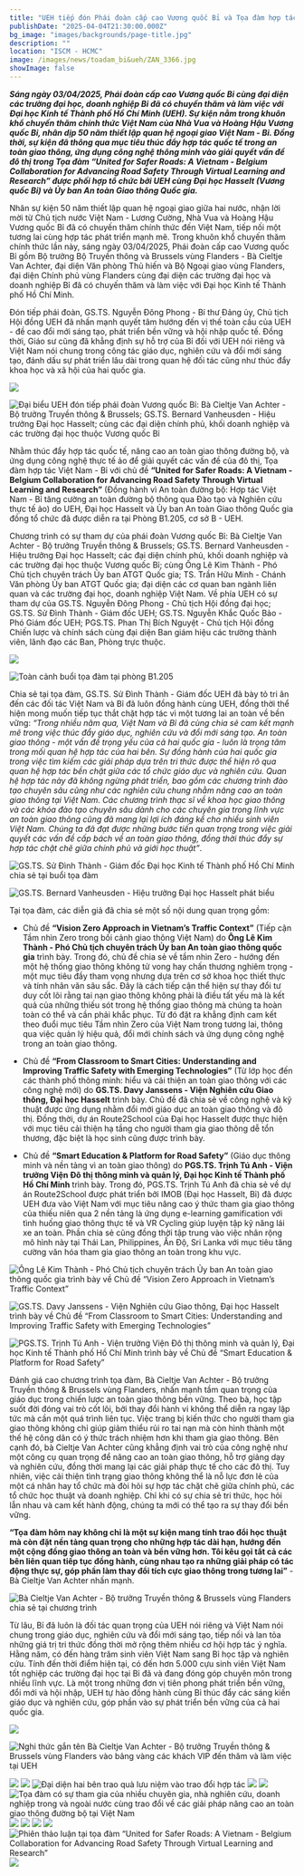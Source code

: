 ```yaml
---
title: "UEH tiếp đón Phái đoàn cấp cao Vương quốc Bỉ và Tọa đàm hợp tác Việt Nam - Bỉ: “Tăng cường an toàn giao thông đường bộ qua đào tạo và nghiên cứu thực tế”"
publishDate: "2025-04-04T21:30:00.000Z"
bg_image: "images/backgrounds/page-title.jpg"
description: ""
location: "ISCM - HCMC"
image: /images/news/toadam_bi&ueh/ZAN_3366.jpg
showImage: false
---
```


**_Sáng ngày 03/04/2025, Phái đoàn cấp cao Vương quốc Bỉ cùng đại diện các trường đại học, doanh nghiệp Bỉ đã có chuyến thăm và làm việc với Đại học Kinh tế Thành phố Hồ Chí Minh (UEH). Sự kiện nằm trong khuôn khổ chuyến thăm chính thức Việt Nam của Nhà Vua và Hoàng Hậu Vương quốc Bỉ, nhân dịp 50 năm thiết lập quan hệ ngoại giao Việt Nam - Bỉ. Đồng thời, sự kiện đã thông qua mục tiêu thúc đẩy hợp tác quốc tế trong an toàn giao thông, ứng dụng công nghệ thông minh vào giải quyết vấn đề đô thị trong Tọa đàm “United for Safer Roads: A Vietnam - Belgium Collaboration for Advancing Road Safety Through Virtual Learning and Research” được phối hợp tổ chức bởi UEH cùng Đại học Hasselt (Vương quốc Bỉ) và Ủy ban An toàn Giao thông Quốc gia._**

Nhân sự kiện 50 năm thiết lập quan hệ ngoại giao giữa hai nước, nhận lời mời từ Chủ tịch nước Việt Nam - Lương Cường, Nhà Vua và Hoàng Hậu Vương quốc Bỉ đã có chuyến thăm chính thức đến Việt Nam, tiếp nối một tương lai cùng hợp tác phát triển mạnh mẽ. Trong khuôn khổ chuyến thăm chính thức lần này, sáng ngày 03/04/2025, Phái đoàn cấp cao Vương quốc Bỉ gồm Bộ trưởng Bộ Truyền thông và Brussels vùng Flanders - Bà Cieltje Van Achter, đại diện Văn phòng Thủ hiến và Bộ Ngoại giao vùng Flanders, đại diện Chính phủ vùng Flanders cùng đại diện các trường đại học và doanh nghiệp Bỉ đã có chuyến thăm và làm việc với Đại học Kinh tế Thành phố Hồ Chí Minh.

Đón tiếp phái đoàn, GS.TS. Nguyễn Đông Phong - Bí thư Đảng ủy, Chủ tịch Hội đồng UEH đã nhấn mạnh quyết tâm hướng đến vị thế toàn cầu của UEH - đề cao đổi mới sáng tạo, phát triển bền vững và hội nhập quốc tế. Đồng thời, Giáo sư cũng đã khẳng định sự hỗ trợ của Bỉ đối với UEH nói riêng và Việt Nam nói chung trong công tác giáo dục, nghiên cứu và đổi mới sáng tạo, đánh dấu sự phát triển lâu dài trong quan hệ đối tác cũng như thúc đẩy khoa học và xã hội của hai quốc gia.

![](/images/news/toadam_bi&ueh/ZAN_2887.jpg)

![Đại biểu UEH đón tiếp phái đoàn Vương quốc Bỉ: Bà Cieltje Van Achter - Bộ trưởng Truyền thông & Brussels; GS.TS. Bernard Vanheusden - Hiệu trưởng Đại học Hasselt; cùng các đại diện chính phủ, khối doanh nghiệp và các trường đại học thuộc Vương quốc Bỉ](/images/news/toadam_bi&ueh/ZAN_2518.jpg)

Nhằm thúc đẩy hợp tác quốc tế, nâng cao an toàn giao thông đường bộ, và ứng dụng công nghệ thực tế ảo để giải quyết các vấn đề của đô thị, Tọa đàm hợp tác Việt Nam - Bỉ với chủ đề **“United for Safer Roads: A Vietnam - Belgium Collaboration for Advancing Road Safety Through Virtual Learning and Research”** (Đồng hành vì An toàn đường bộ: Hợp tác Việt Nam - Bỉ tăng cường an toàn đường bộ thông qua Đào tạo và Nghiên cứu thực tế ảo) do UEH, Đại học Hasselt và Ủy ban An toàn Giao thông Quốc gia đồng tổ chức đã được diễn ra tại Phòng B1.205, cơ sở B - UEH.

Chương trình có sự tham dự của phái đoàn Vương quốc Bỉ: Bà Cieltje Van Achter - Bộ trưởng Truyền thông & Brussels; GS.TS. Bernard Vanheusden - Hiệu trưởng Đại học Hasselt; các đại diện chính phủ, khối doanh nghiệp và các trường đại học thuộc Vương quốc Bỉ; cùng Ông Lê Kim Thành - Phó Chủ tịch chuyên trách Ủy ban ATGT Quốc gia; TS. Trần Hữu Minh - Chánh Văn phòng Ủy ban ATGT Quốc gia; đại diện các cơ quan ban ngành liên quan và các trường đại học, doanh nghiệp Việt Nam. Về phía UEH có sự tham dự của GS.TS. Nguyễn Đông Phong - Chủ tịch Hội đồng đại học; GS.TS. Sử Đình Thành - Giám đốc UEH; GS.TS. Nguyễn Khắc Quốc Bảo - Phó Giám đốc UEH; PGS.TS. Phan Thị Bích Nguyệt - Chủ tịch Hội đồng Chiến lược và chính sách cùng đại diện Ban giám hiệu các trường thành viên, lãnh đạo các Ban, Phòng trực thuộc.

![](/images/news/toadam_bi&ueh/ZAN_3090.jpg)

![Toàn cảnh buổi tọa đàm tại phòng B1.205](/images/news/toadam_bi&ueh/ZAN_2910.jpg)

Chia sẻ tại tọa đàm, GS.TS. Sử Đình Thành - Giám đốc UEH đã bày tỏ tri ân đến các đối tác Việt Nam và Bỉ đã luôn đồng hành cùng UEH, đồng thời thể hiện mong muốn tiếp tục thắt chặt hợp tác vì một tương lai an toàn về bền vững: _“Trong nhiều năm qua, Việt Nam và Bỉ đã cùng chia sẻ cam kết mạnh mẽ trong việc thúc đẩy giáo dục, nghiên cứu và đổi mới sáng tạo. An toàn giao thông - một vấn đề trọng yếu của cả hai quốc gia - luôn là trọng tâm trong mối quan hệ hợp tác của hai bên. Sự đồng hành của hai quốc gia trong việc tìm kiếm các giải pháp dựa trên tri thức được thể hiện rõ qua quan hệ hợp tác bền chặt giữa các tổ chức giáo dục và nghiên cứu. Quan hệ hợp tác này đã không ngừng phát triển, bao gồm các chương trình đào tạo chuyên sâu cũng như các nghiên cứu chung nhằm nâng cao an toàn giao thông tại Việt Nam. Các chương trình thạc sĩ về khoa học giao thông và các khóa đào tạo chuyên sâu dành cho các chuyên gia trong lĩnh vực an toàn giao thông cũng đã mang lại lợi ích đáng kể cho nhiều sinh viên Việt Nam. Chúng ta đã đạt được những bước tiến quan trọng trong việc giải quyết các vấn đề cấp bách về an toàn giao thông, đồng thời thúc đẩy sự hợp tác chặt chẽ giữa chính phủ và giới học thuật”_.

![GS.TS. Sử Đình Thành - Giám đốc Đại học Kinh tế Thành phố Hồ Chí Minh chia sẻ tại buổi tọa đàm](/images/news/toadam_bi&ueh/ZAN_2713.jpg)

![GS.TS. Bernard Vanheusden - Hiệu trưởng Đại học Hasselt phát biểu](/images/news/toadam_bi&ueh/ZAN_2630.jpg)

Tại tọa đàm, các diễn giả đã chia sẻ một số nội dung quan trọng gồm:

- Chủ đề **“Vision Zero Approach in Vietnam’s Traffic Context”** (Tiếp cận Tầm nhìn Zero trong bối cảnh giao thông Việt Nam) do **Ông Lê Kim Thành - Phó Chủ tịch chuyên trách Ủy ban An toàn giao thông quốc gia** trình bày. Trong đó, chủ đề chia sẻ về tầm nhìn Zero - hướng đến một hệ thống giao thông không tử vong hay chấn thương nghiêm trọng - một mục tiêu đầy tham vọng nhưng dựa trên cơ sở khoa học thiết thực và tính nhân văn sâu sắc. Đây là cách tiếp cận thể hiện sự thay đổi tư duy cốt lõi rằng tai nạn giao thông không phải là điều tất yếu mà là kết quả của những thiếu sót trong hệ thống giao thông mà chúng ta hoàn toàn có thể và cần phải khắc phục. Từ đó đặt ra khẳng định cam kết theo đuổi mục tiêu Tầm nhìn Zero của Việt Nam trong tương lai, thông qua việc quản lý hiệu quả, đổi mới chính sách và ứng dụng công nghệ trong an toàn giao thông.

- Chủ đề **“From Classroom to Smart Cities: Understanding and Improving Traffic Safety with Emerging Technologies”** (Từ lớp học đến các thành phố thông minh: hiểu và cải thiện an toàn giao thông với các công nghệ mới) do **GS.TS. Davy Janssens - Viện Nghiên cứu Giao thông, Đại học Hasselt** trình bày. Chủ đề đã chia sẻ về công nghệ và kỹ thuật được ứng dụng nhằm đổi mới giáo dục an toàn giao thông và đô thị. Đồng thời, dự án Route2School của Đại học Hasselt được thực hiện với mục tiêu cải thiện hạ tầng cho người tham gia giao thông dễ tổn thương, đặc biệt là học sinh cũng được trình bày.

- Chủ đề **“Smart Education & Platform for Road Safety”** (Giáo dục thông minh và nền tảng vì an toàn giao thông) do **PGS.TS. Trịnh Tú Anh - Viện trưởng Viện Đô thị thông minh và quản lý, Đại học Kinh tế Thành phố Hồ Chí Minh** trình bày. Trong đó, PGS.TS. Trịnh Tú Anh đã chia sẻ về dự án Route2School được phát triển bởi IMOB (Đại học Hasselt, Bỉ) đã được UEH đưa vào Việt Nam với mục tiêu nâng cao ý thức tham gia giao thông của thiếu niên qua 2 nền tảng là ứng dụng e-learning gamification với tình huống giao thông thực tế và VR Cycling giúp luyện tập kỹ năng lái xe an toàn. Phần chia sẻ cũng đồng thời tập trung vào việc nhân rộng mô hình này tại Thái Lan, Philippines, Ấn Độ, Sri Lanka với mục tiêu tăng cường văn hóa tham gia giao thông an toàn trong khu vực.

![Ông Lê Kim Thành - Phó Chủ tịch chuyên trách Ủy ban An toàn giao thông quốc gia trình bày về Chủ đề “Vision Zero Approach in Vietnam’s Traffic Context”](/images/news/toadam_bi&ueh/ZAN_2819.jpg)

![GS.TS. Davy Janssens - Viện Nghiên cứu Giao thông, Đại học Hasselt trình bày về Chủ đề “From Classroom to Smart Cities: Understanding and Improving Traffic Safety with Emerging Technologies”](/images/news/toadam_bi&ueh/ZAN_2932.jpg)

![PGS.TS. Trịnh Tú Anh - Viện trưởng Viện Đô thị thông minh và quản lý, Đại học Kinh tế Thành phố Hồ Chí Minh trình bày về Chủ đề “Smart Education & Platform for Road Safety”](/images/news/toadam_bi&ueh/ZAN_3000.jpg)

Đánh giá cao chương trình tọa đàm, Bà Cieltje Van Achter - Bộ trưởng Truyền thông & Brussels vùng Flanders, nhấn mạnh tầm quan trọng của giáo dục trong chiến lược an toàn giao thông bền vững. Theo bà, học tập suốt đời đóng vai trò cốt lõi, bởi thay đổi hành vi không thể diễn ra ngay lập tức mà cần một quá trình liên tục. Việc trang bị kiến thức cho người tham gia giao thông không chỉ giúp giảm thiểu rủi ro tai nạn mà còn hình thành một thế hệ công dân có ý thức trách nhiệm hơn khi tham gia giao thông. Bên cạnh đó, bà Cieltje Van Achter cũng khẳng định vai trò của công nghệ như một công cụ quan trọng để nâng cao an toàn giao thông, hỗ trợ giảng dạy và nghiên cứu, đồng thời mang lại các giải pháp thực tế cho các đô thị. Tuy nhiên, việc cải thiện tình trạng giao thông không thể là nỗ lực đơn lẻ của một cá nhân hay tổ chức mà đòi hỏi sự hợp tác chặt chẽ giữa chính phủ, các tổ chức học thuật và doanh nghiệp. Chỉ khi có sự chia sẻ tri thức, học hỏi lẫn nhau và cam kết hành động, chúng ta mới có thể tạo ra sự thay đổi bền vững.

**“Tọa đàm hôm nay không chỉ là một sự kiện mang tính trao đổi học thuật mà còn đặt nền tảng quan trọng cho những hợp tác dài hạn, hướng đến một cộng đồng giao thông an toàn và bền vững hơn. Tôi kêu gọi tất cả các bên liên quan tiếp tục đồng hành, cùng nhau tạo ra những giải pháp có tác động thực sự, góp phần làm thay đổi tích cực giao thông trong tương lai”** - Bà Cieltje Van Achter nhấn mạnh.

![Bà Cieltje Van Achter - Bộ trưởng Truyền thông & Brussels vùng Flanders chia sẻ tại chương trình](/images/news/toadam_bi&ueh/ZAN_3108.jpg)

Từ lâu, Bỉ đã luôn là đối tác quan trọng của UEH nói riêng và Việt Nam nói chung trong giáo dục, nghiên cứu và đổi mới sáng tạo, tiếp nối và lan tỏa những giá trị tri thức đồng thời mở rộng thêm nhiều cơ hội hợp tác ý nghĩa. Hằng năm, có đến hàng trăm sinh viên Việt Nam sang Bỉ học tập và nghiên cứu. Tính đến thời điểm hiện tại, có đến hơn 5.000 cựu sinh viên Việt Nam tốt nghiệp các trường đại học tại Bỉ đã và đang đóng góp chuyên môn trong nhiều lĩnh vực. Là một trong những đơn vị tiên phong phát triển bền vững, đổi mới và hội nhập, UEH tự hào đồng hành cùng Bỉ thúc đẩy các sáng kiến giáo dục và nghiên cứu, góp phần vào sự phát triển bền vững của cả hai quốc gia.

![](/images/news/toadam_bi&ueh/ZAN_3195.jpg)

![Nghi thức gắn tên Bà Cieltje Van Achter - Bộ trưởng Truyền thông & Brussels vùng Flanders vào bảng vàng các khách VIP đến thăm và làm việc tại UEH](/images/news/toadam_bi&ueh/ZAN_3247.jpg)

![](/images/news/toadam_bi&ueh/ZAN_3311.jpg)
![](/images/news/toadam_bi&ueh/ZAN_3317.jpg)
![Đại diện hai bên trao quà lưu niệm vào trao đổi hợp tác](/images/news/toadam_bi&ueh/ZAN_3379.jpg)
![](/images/news/toadam_bi&ueh/ZAN_2656.jpg)
![](/images/news/toadam_bi&ueh/ZAN_2940.jpg)
![Tọa đàm có sự tham gia của nhiều chuyên gia, nhà nghiên cứu, doanh nghiệp trong và ngoài nước cùng trao đổi về các giải pháp nâng cao an toàn giao thông đường bộ tại Việt Nam](/images/news/toadam_bi&ueh/ZAN_2958.jpg)
![](/images/news/toadam_bi&ueh/ZAN_3016.jpg)
![](/images/news/toadam_bi&ueh/ZAN_3025.jpg)
![](/images/news/toadam_bi&ueh/ZAN_3054.jpg)
![](/images/news/toadam_bi&ueh/ZAN_3079.jpg)
![Phiên thảo luận tại tọa đàm “United for Safer Roads: A Vietnam - Belgium Collaboration for Advancing Road Safety Through Virtual Learning and Research”](/images/news/toadam_bi&ueh/ZAN_3072.jpg)
![](/images/news/toadam_bi&ueh/ZAN_2868.jpg)

